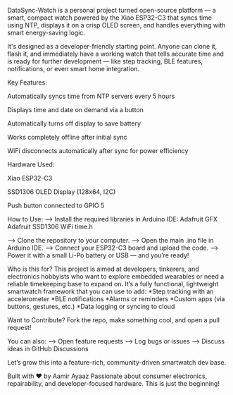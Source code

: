 DataSync-Watch is a personal project turned open-source platform — a smart, compact watch powered by the Xiao ESP32-C3 that syncs time using NTP, displays it on a crisp OLED screen, and handles everything with smart energy-saving logic.

It's designed as a developer-friendly starting point. Anyone can clone it, flash it, and immediately have a working watch that tells accurate time and is ready for further development — like step tracking, BLE features, notifications, or even smart home integration.

Key Features:

Automatically syncs time from NTP servers every 5 hours

Displays time and date on demand via a button

Automatically turns off display to save battery

Works completely offline after initial sync

WiFi disconnects automatically after sync for power efficiency

Hardware Used:

Xiao ESP32-C3

SSD1306 OLED Display (128x64, I2C)

Push button connected to GPIO 5


How to Use:
--> Install the required libraries in Arduino IDE:
Adafruit GFX
Adafruit SSD1306
WiFi
time.h

--> Clone the repository to your computer.
--> Open the main .ino file in Arduino IDE.
--> Connect your ESP32-C3 board and upload the code.
--> Power it with a small Li-Po battery or USB — and you’re ready!

Who is this for?
This project is aimed at developers, tinkerers, and electronics hobbyists who want to explore embedded wearables or need a reliable timekeeping base to expand on.
It’s a fully functional, lightweight smartwatch framework that you can use to add:
*Step tracking with an accelerometer
*BLE notifications
*Alarms or reminders
*Custom apps (via buttons, gestures, etc.)
*Data logging or syncing to cloud

Want to Contribute?
Fork the repo, make something cool, and open a pull request!

You can also:
--> Open feature requests
--> Log bugs or issues
--> Discuss ideas in GitHub Discussions

Let’s grow this into a feature-rich, community-driven smartwatch dev base.

Built with ❤️ by Aamir Ayaaz
Passionate about consumer electronics, repairability, and developer-focused hardware. This is just the beginning!


